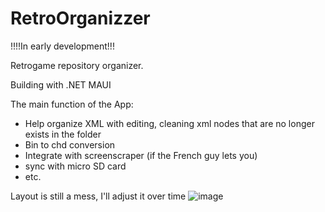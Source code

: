# RetroOrganizzer

!!!!In early development!!!

Retrogame repository organizer.

Building with .NET MAUI

The main function of the App:
  - Help organize XML with editing, cleaning xml nodes that are no longer exists in the folder
  - Bin to chd conversion
  - Integrate with screenscraper (if the French guy lets you)
  - sync with micro SD card
  - etc.

Layout is still a mess, I'll adjust it over time
![image](https://github.com/vinicius83/RetroOrganizzer/assets/34111669/bd3aeb16-ac5c-4caa-850c-421fe4c223e4)
